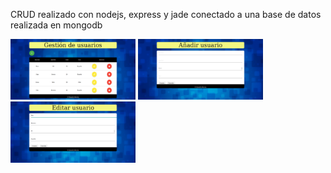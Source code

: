 
CRUD realizado con nodejs, express y jade conectado a una base de datos realizada en mongodb

<img src="https://github.com/EduMoreno/Trabajo_Crud_NodeJS_Express_Jade_MongoDB/blob/master/imagenes/1.png" width="200px">

<img src="https://github.com/EduMoreno/Trabajo_Crud_NodeJS_Express_Jade_MongoDB/blob/master/imagenes/2.png" width="200px">

<img src="https://github.com/EduMoreno/Trabajo_Crud_NodeJS_Express_Jade_MongoDB/blob/master/imagenes/3.png" width="200px">
